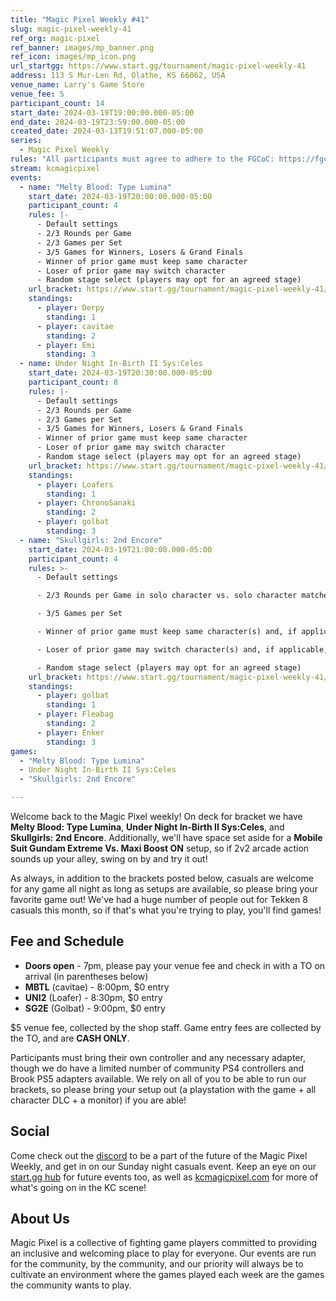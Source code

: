 ```yaml
---
title: "Magic Pixel Weekly #41"
slug: magic-pixel-weekly-41
ref_org: magic-pixel
ref_banner: images/mp_banner.png
ref_icon: images/mp_icon.png
url_startgg: https://www.start.gg/tournament/magic-pixel-weekly-41
address: 113 S Mur-Len Rd, Olathe, KS 66062, USA
venue_name: Larry's Game Store
venue_fee: 5
participant_count: 14
start_date: 2024-03-19T19:00:00.000-05:00
end_date: 2024-03-19T23:59:00.000-05:00
created_date: 2024-03-13T19:51:07.000-05:00
series:
  - Magic Pixel Weekly
rules: "All participants must agree to adhere to the FGCoC: https://fgcoc.com/"
stream: kcmagicpixel
events:
  - name: "Melty Blood: Type Lumina"
    start_date: 2024-03-19T20:00:00.000-05:00
    participant_count: 4
    rules: |-
      - Default settings
      - 2/3 Rounds per Game
      - 2/3 Games per Set
      - 3/5 Games for Winners, Losers & Grand Finals
      - Winner of prior game must keep same character
      - Loser of prior game may switch character
      - Random stage select (players may opt for an agreed stage)
    url_bracket: https://www.start.gg/tournament/magic-pixel-weekly-41/events/melty-blood-type-lumina/brackets/1608776/2405495
    standings:
      - player: Derpy
        standing: 1
      - player: cavitae
        standing: 2
      - player: Emi
        standing: 3
  - name: Under Night In-Birth II Sys:Celes
    start_date: 2024-03-19T20:30:00.000-05:00
    participant_count: 8
    rules: |-
      - Default settings
      - 2/3 Rounds per Game
      - 2/3 Games per Set
      - 3/5 Games for Winners, Losers & Grand Finals
      - Winner of prior game must keep same character
      - Loser of prior game may switch character
      - Random stage select (players may opt for an agreed stage)
    url_bracket: https://www.start.gg/tournament/magic-pixel-weekly-41/events/under-night-in-birth-ii-sys-celes/brackets/1608785/2405504
    standings:
      - player: Loafers
        standing: 1
      - player: ChronoSanaki
        standing: 2
      - player: golbat
        standing: 3
  - name: "Skullgirls: 2nd Encore"
    start_date: 2024-03-19T21:00:00.000-05:00
    participant_count: 4
    rules: >-
      - Default settings

      - 2/3 Rounds per Game in solo character vs. solo character matches

      - 3/5 Games per Set

      - Winner of prior game must keep same character(s) and, if applicable, assists

      - Loser of prior game may switch character(s) and, if applicable, assists

      - Random stage select (players may opt for an agreed stage)
    url_bracket: https://www.start.gg/tournament/magic-pixel-weekly-41/events/skullgirls-2nd-encore/brackets/1608781/2405500
    standings:
      - player: golbat
        standing: 1
      - player: Fleabag
        standing: 2
      - player: Enker
        standing: 3
games:
  - "Melty Blood: Type Lumina"
  - Under Night In-Birth II Sys:Celes
  - "Skullgirls: 2nd Encore"

---
```


Welcome back to the Magic Pixel weekly! On deck for bracket we have **Melty Blood: Type Lumina**, **Under Night In-Birth II Sys:Celes**, and **Skullgirls: 2nd Encore**. Additionally, we'll have space set aside for a **Mobile Suit Gundam Extreme Vs. Maxi Boost ON** setup, so if 2v2 arcade action sounds up your alley, swing on by and try it out!

As always, in addition to the brackets posted below, casuals are welcome for any game all night as long as setups are available, so please bring your favorite game out! We've had a huge number of people out for Tekken 8 casuals this month, so if that's what you're trying to play, you'll find games!

## Fee and Schedule

- **Doors open** - 7pm, please pay your venue fee and check in with a TO on arrival (in parentheses below)
- **MBTL** (cavitae) - 8:00pm, $0 entry
- **UNI2** (Loafer) - 8:30pm, $0 entry
- **SG2E** (Golbat) - 9:00pm, $0 entry

$5 venue fee, collected by the shop staff. Game entry fees are collected by the TO, and are **CASH ONLY**. 

Participants must bring their own controller and any necessary adapter, though we do have a limited number of community PS4 controllers and Brook PS5 adapters available. We rely on all of you to be able to run our brackets, so please bring your setup out (a playstation with the game + all character DLC + a monitor) if you are able!  

## Social
Come check out the [discord](https://discord.gg/jkmn6CVrrQ) to be a part of the future of the Magic Pixel Weekly, and get in on our Sunday night casuals event. Keep an eye on our [start.gg hub](https://www.start.gg/hub/magic-pixel) for future events too, as well as [kcmagicpixel.com](https://kcmagicpixel.com) for more of what's going on in the KC scene!

## About Us

Magic Pixel is a collective of fighting game players committed to providing an inclusive and welcoming place to play for everyone. Our events are run for the community, by the community, and our priority will always be to cultivate an environment where the games played each week are the games the community wants to play.
  